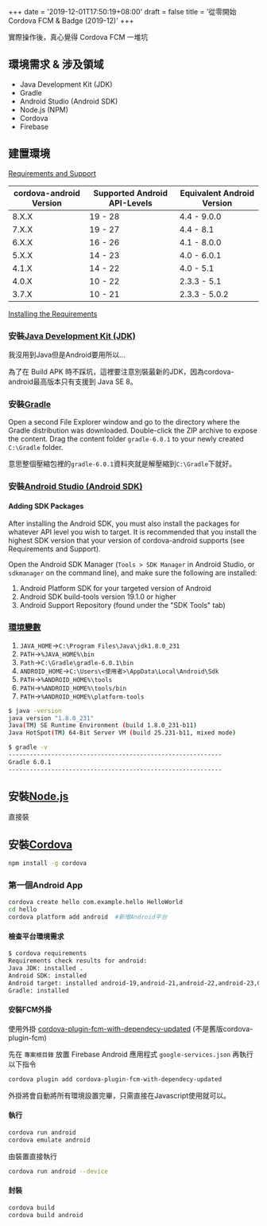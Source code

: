 +++
date = '2019-12-01T17:50:19+08:00'
draft = false
title = '從零開始 Cordova FCM & Badge (2019-12)'
+++


實際操作後，真心覺得 Cordova FCM 一堆坑

## 環境需求 & 涉及領域

* Java Development Kit (JDK)
* Gradle
* Android Studio (Android SDK)
* Node.js (NPM)
* Cordova
* Firebase

## 建置環境

[Requirements and Support](https://cordova.apache.org/docs/en/latest/guide/platforms/android/index.html#requirements-and-support)

|cordova-android Version|Supported Android API-Levels|Equivalent Android Version|
|-----------------------|----------------------------|--------------------------|
|8.X.X                  |19 - 28                     |4.4 - 9.0.0               |
|7.X.X                  |19 - 27                     |4.4 - 8.1                 |
|6.X.X                  |16 - 26                     |4.1 - 8.0.0               |
|5.X.X                  |14 - 23                     |4.0 - 6.0.1               |
|4.1.X                  |14 - 22                     |4.0 - 5.1                 |
|4.0.X                  |10 - 22                     |2.3.3 - 5.1               |
|3.7.X                  |10 - 21                     |2.3.3 - 5.0.2             |

[Installing the Requirements](https://cordova.apache.org/docs/en/latest/guide/platforms/android/index.html#installing-the-requirements)

### 安裝[Java Development Kit (JDK)](http://www.oracle.com/technetwork/java/javase/downloads/jdk8-downloads-2133151.html)

我沒用到Java但是Android要用所以...

為了在 Build APK 時不踩坑，這裡要注意別裝最新的JDK，因為cordova-android最高版本只有支援到 Java SE 8。

### 安裝[Gradle](https://gradle.org/install/)

Open a second File Explorer window and go to the directory where the Gradle distribution was downloaded. Double-click the ZIP archive to expose the content. Drag the content folder `gradle-6.0.1` to your newly created `C:\Gradle` folder.

意思整個壓縮包裡的`gradle-6.0.1`資料夾就是解壓縮到`C:\Gradle`下就好。

### 安裝[Android Studio (Android SDK)](https://developer.android.com/studio/index.html)

#### Adding SDK Packages

After installing the Android SDK, you must also install the packages for whatever API level you wish to target. It is recommended that you install the highest SDK version that your version of cordova-android supports (see Requirements and Support).

Open the Android SDK Manager (`Tools > SDK Manager` in Android Studio, or `sdkmanager` on the command line), and make sure the following are installed:

1. Android Platform SDK for your targeted version of Android
2. Android SDK build-tools version 19.1.0 or higher
3. Android Support Repository (found under the "SDK Tools" tab)

### [環境變數](https://cordova.apache.org/docs/en/latest/guide/platforms/android/index.html#setting-environment-variables)

1. `JAVA_HOME`->`C:\Program Files\Java\jdk1.8.0_231`
2. `PATH`->`%JAVA_HOME%\bin`
3. `Path`->`C:\Gradle\gradle-6.0.1\bin`
4. `ANDROID_HOME`->`C:\Users\<使用者>\AppData\Local\Android\Sdk`
5. `PATH`->`%ANDROID_HOME%\tools`
6. `PATH`->`%ANDROID_HOME%\tools/bin`
7. `PATH`->`%ANDROID_HOME%\platform-tools`

```bash
$ java -version
java version "1.8.0_231"
Java(TM) SE Runtime Environment (build 1.8.0_231-b11)
Java HotSpot(TM) 64-Bit Server VM (build 25.231-b11, mixed mode)

$ gradle -v
------------------------------------------------------------
Gradle 6.0.1
------------------------------------------------------------
```

## 安裝[Node.js](https://nodejs.org/zh-tw/)

直接裝

## 安裝[Cordova](https://cordova.apache.org/)

```bash
npm install -g cordova
```

### 第一個Android App

```bash
cordova create hello com.example.hello HelloWorld
cd hello
cordova platform add android  #新增Android平台
```

#### 檢查平台環境需求

```bash
$ cordova requirements
Requirements check results for android:
Java JDK: installed .
Android SDK: installed
Android target: installed android-19,android-21,android-22,android-23,Google Inc.:Google APIs:19,Google Inc.:Google APIs (x86 System Image):19,Google Inc.:Google APIs:23
Gradle: installed
```

#### 安裝FCM外掛

使用外掛 [cordova-plugin-fcm-with-dependecy-updated](https://www.npmjs.com/package/cordova-plugin-fcm-with-dependecy-updated) (不是舊版cordova-plugin-fcm)

先在 `專案根目錄` 放置 Firebase Android 應用程式 `google-services.json` 再執行以下指令

```bash
cordova plugin add cordova-plugin-fcm-with-dependecy-updated
```

外掛將會自動將所有環境設置完畢，只需直接在Javascript使用就可以。

#### 執行

```bash
cordova run android
cordova emulate android
```

由裝置直接執行

```bash
cordova run android --device
```

#### 封裝

```bash
cordova build
cordova build android
```
